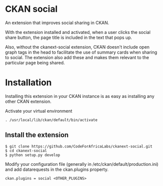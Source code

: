 # CKAN social
An extension that improves social sharing in CKAN.

With the extension installed and activated, when a user clicks the social share button, the page title is included in the text that pops up.

Also, without the ckanext-social extension, CKAN doesn't include open graph tags in the head to facilitate the use of summary cards when sharing to social.
The extension also add these and makes them relevant to the particular page being shared.

# Installation

Installing this extension in your CKAN instance is as easy as installing any other CKAN extension.

Activate your virtual environment

`. /usr/local/lib/ckan/default/bin/activate`
## Install the extension
```commandline
$ git clone https://github.com/CodeForAfricaLabs/ckanext-social.git
$ cd ckanext-social
$ python setup.py develop
```

Modify your configuration file (generally in /etc/ckan/default/production.ini) and add datarequests in the ckan.plugins property.

`ckan.plugins = social <OTHER_PLUGINS>  `